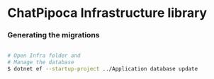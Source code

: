 # ChatPipoca Infrastructure library

### Generating the migrations
```bash

# Open Infra folder and
# Manage the database
$ dotnet ef --startup-project ../Application database update
```
